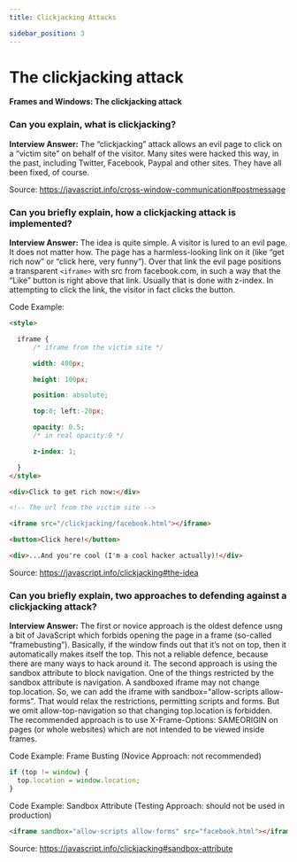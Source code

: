 ```yaml
---
title: Clickjacking Attacks

sidebar_position: 3
---
```


# The clickjacking attack

**Frames and Windows: The clickjacking attack**

### Can you explain, what is clickjacking?

**Interview Answer:** The “clickjacking” attack allows an evil page to click on a “victim site” on behalf of the visitor. Many sites were hacked this way, in the past, including Twitter, Facebook, Paypal and other sites. They have all been fixed, of course.

Source: <https://javascript.info/cross-window-communication#postmessage>

### Can you briefly explain, how a clickjacking attack is implemented?

**Interview Answer:** The idea is quite simple. A visitor is lured to an evil page. It does not matter how. The page has a harmless-looking link on it (like “get rich now” or “click here, very funny”). Over that link the evil page positions a transparent `<iframe>` with src from facebook.com, in such a way that the “Like” button is right above that link. Usually that is done with z-index. In attempting to click the link, the visitor in fact clicks the button.

Code Example:

```html
<style>

  iframe { 
      /* iframe from the victim site */

      width: 400px;

      height: 100px;

      position: absolute;

      top:0; left:-20px;

      opacity: 0.5; 
      /* in real opacity:0 */

      z-index: 1;

  }
</style>

<div>Click to get rich now:</div>

<!-- The url from the victim site -->

<iframe src="/clickjacking/facebook.html"></iframe>

<button>Click here!</button>

<div>...And you're cool (I'm a cool hacker actually)!</div>
```

Source: <https://javascript.info/clickjacking#the-idea>

### Can you briefly explain, two approaches to defending against a clickjacking attack?

**Interview Answer:** The first or novice approach is the oldest defence usng a bit of JavaScript which forbids opening the page in a frame (so-called “framebusting”). Basically, if the window finds out that it’s not on top, then it automatically makes itself the top. This not a reliable defence, because there are many ways to hack around it. The second approach is using the sandbox attribute to block navigation. One of the things restricted by the sandbox attribute is navigation. A sandboxed iframe may not change top.location. So, we can add the iframe with sandbox="allow-scripts allow-forms". That would relax the restrictions, permitting scripts and forms. But we omit allow-top-navigation so that changing top.location is forbidden. The recommended approach is to use X-Frame-Options: SAMEORIGIN on pages (or whole websites) which are not intended to be viewed inside frames.

Code Example: Frame Busting (Novice Approach: not recommended)

```js
if (top != window) {
  top.location = window.location;
}
```

Code Example: Sandbox Attribute (Testing Approach: should not be used in production)

```html
<iframe sandbox="allow-scripts allow-forms" src="facebook.html"></iframe>
```

Source: <https://javascript.info/clickjacking#sandbox-attribute>
